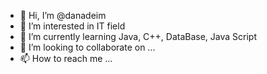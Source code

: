 - 👋 Hi, I’m @danadeim
- 👀 I’m interested in IT field
- 🌱 I’m currently learning Java, C++, DataBase, Java Script 
- 💞️ I’m looking to collaborate on ...
- 📫 How to reach me ...

<!---
danadeim/danadeim is a ✨ special ✨ repository because its `README.md` (this file) appears on your GitHub profile.
You can click the Preview link to take a look at your changes.
--->

